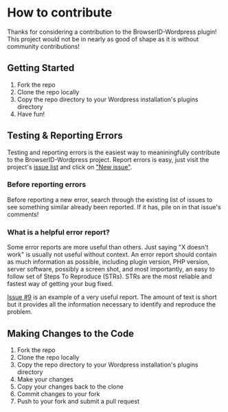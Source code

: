 # How to contribute

Thanks for considering a contribution to the BrowserID-Wordpress plugin! This project would not be in nearly as good of shape as it is without community contributions!

## Getting Started
1. Fork the repo
2. Clone the repo locally
3. Copy the repo directory to your Wordpress installation's plugins directory
4. Have fun!

## Testing &amp; Reporting Errors

Testing and reporting errors is the easiest way to meaniningfully contribute to the BrowserID-Wordpress project. Report errors is easy, just visit the project's [issue list](https://github.com/shane-tomlinson/browserid-wordpress/issues) and click on ["New issue"](https://github.com/shane-tomlinson/browserid-wordpress/issues/new).

### Before reporting errors

Before reporting a new error, search through the existing list of issues to see something similar already been reported. If it has, pile on in that issue's comments!

### What is a helpful error report?

Some error reports are more useful than others. Just saying "X doesn't work" is usually not useful without context. An error report should contain as much information as possible, including plugin version, PHP version, server software, possibly a screen shot, and most importantly, an easy to follow set of Steps To Reproduce (STRs). STRs are the most reliable and fastest way of getting your bug fixed.

[Issue #9](https://github.com/shane-tomlinson/browserid-wordpress/issues/9) is an example of a very useful report. The amount of text is short but it provides all the information necessary to identify and reproduce the problem.


## Making Changes to the Code
1. Fork the repo
2. Clone the repo locally
3. Copy the repo directory to your Wordpress installation's plugins directory
4. Make your changes
5. Copy your changes back to the clone
6. Commit changes to your fork
7. Push to your fork and submit a pull request




